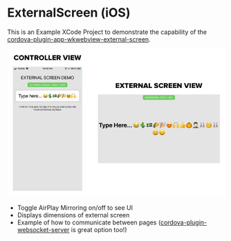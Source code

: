 # ExternalScreen (iOS)

This is an Example XCode Project to demonstrate the capability of the [cordova-plugin-app-wkwebview-external-screen](https://github.com/josiaho/cordova-plugin-app-wkwebview-external-screen).

![](views.jpg)

- Toggle AirPlay Mirroring on/off to see UI
- Displays dimensions of external screen
- Example of how to communicate between pages ([cordova-plugin-websocket-server](https://github.com/becvert/cordova-plugin-websocket-server) is great option too!)
